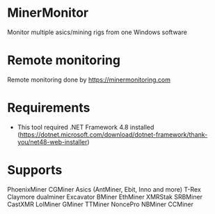 # MinerMonitor
Monitor multiple asics/mining rigs from one Windows software

# Remote monitoring
Remote monitoring done by https://minermonitoring.com

# Requirements

- This tool required .NET Framework 4.8 installed (https://dotnet.microsoft.com/download/dotnet-framework/thank-you/net48-web-installer)

# Supports

PhoenixMiner
CGMiner
Asics (AntMiner, Ebit, Inno and more)
T-Rex
Claymore dualminer
Excavator
BMiner
EthMiner
XMRStak
SRBMiner
CastXMR
LolMiner
GMiner
TTMiner
NoncePro
NBMiner
CCMiner
